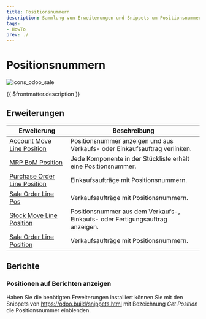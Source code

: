 ```yaml
---
title: Positionsnummern
description: Sammlung von Erweiterungen und Snippets um Positionsnummern auf Aufträge, Rechnungen und Lieferungen anzuzeigen.
tags:
- HowTo
prev: ./
---
```

# Positionsnummern
![icons_odoo_sale](assets/icons_odoo_sale.png)

{{ $frontmatter.description }}

## Erweiterungen

| Erweiterung                                                           | Beschreibung                                                                  |
| --------------------------------------------------------------------- | ----------------------------------------------------------------------------- |
| [Account Move Line Position](Account%20Move%20Line%20Position.md)     | Positionsnummer anzeigen und aus Verkaufs- oder Einkaufsauftrag verlinken.              |
| [MRP BoM Position](MRP%20BoM%20Position.md)                           | Jede Komponente in der Stückliste erhält eine Positionsnummer.                |
| [Purchase Order Line Position](Purchase%20Order%20Line%20Position.md) | Einkaufsaufträge mit Positionsnummern.                                        |
| [Sale Order Line Pos](Sale%20Order%20Line%20Pos.md)                   | Verkaufsaufträge mit Positionsnummern.                                        |
| [Stock Move Line Position](Stock%20Move%20Line%20Position.md)         | Positionsnummer aus dem Verkaufs-, Einkaufs- oder Fertigungsauftrag anzeigen. |
| [Sale Order Line Position](Sale%20Order%20Line%20Position.md)         | Verkaufsaufträge mit Positionsnummern.                                        |

## Berichte

### Positionen auf Berichten anzeigen

Haben Sie die benötigten Erweiterungen installiert können Sie mit den Snippets von <https://odoo.build/snippets.html> mit Bezeichnung *Get Position* die Positionsnummer einblenden.